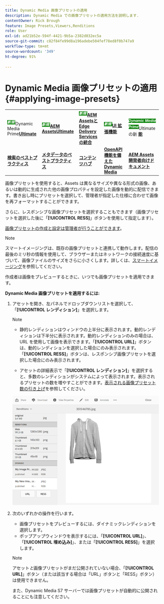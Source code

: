 ```yaml
---
title: Dynamic Media 画像プリセットの適用
description: Dynamic Media での画像プリセットの適用方法を説明します.
contentOwner: Rick Brough
feature: Image Presets,Viewers,Renditions
role: User
exl-id: ad21b52e-594f-4421-9b5a-2382d032ec5a
source-git-commit: c82f84fe99d8a196adebe504fef78ed8f0b747a9
workflow-type: tm+mt
source-wordcount: '349'
ht-degree: 91%

---
```


# Dynamic Media 画像プリセットの適用 {#applying-image-presets}

<table>
    <tr>
        <td>
            <sup style= "background-color:#008000; color:#FFFFFF; font-weight:bold"><i> 新規 </i></sup>Dynamic Media Prime<a href="/help/assets/dynamic-media/dm-prime-ultimate.md"><b>Ultimate</b></a>
        </td>
        <td>
            <sup style= "background-color:#008000; color:#FFFFFF; font-weight:bold"><i> 新規 </i></sup> <a href="/help/assets/assets-ultimate-overview.md"><b>AEM AssetsUltimate</b></a>
        </td>
        <td>
            <sup style= "background-color:#008000; color:#FFFFFF; font-weight:bold"><i> 新規 </i></sup> <a href="/help/assets/integrate-aem-assets-edge-delivery-services.md"><b>AEM AssetsとEdge Delivery Servicesの統合 </b></a>
        </td>
        <td>
            <sup style= "background-color:#008000; color:#FFFFFF; font-weight:bold"><i> 新規 </i></sup><a href="/help/assets/aem-assets-view-ui-extensibility.md"><b>UI 拡張機能 </b></a>
        </td>
          <td>
            <sup style= "background-color:#008000; color:#FFFFFF; font-weight:bold"><i>Dynamic Media Prime</i></sup>Ultimateの新 <a href="/help/assets/dynamic-media/enable-dynamic-media-prime-and-ultimate.md"><b> 能 </b></a>
        </td>
    </tr>
    <tr>
        <td>
            <a href="/help/assets/search-best-practices.md"><b>検索のベストプラクティス</b></a>
        </td>
        <td>
            <a href="/help/assets/metadata-best-practices.md"><b>メタデータのベストプラクティス</b></a>
        </td>
        <td>
            <a href="/help/assets/product-overview.md"><b>コンテンツハブ</b></a>
        </td>
        <td>
            <a href="/help/assets/dynamic-media-open-apis-overview.md"><b>OpenAPI 機能を備えた Dynamic Media</b></a>
        </td>
        <td>
            <a href="https://developer.adobe.com/experience-cloud/experience-manager-apis/"><b>AEM Assets 開発者向けドキュメント</b></a>
        </td>
    </tr>
</table>

画像プリセットを使用すると、Assets は異なるサイズや異なる形式の画像、あるいは動的に生成された他の画像プロパティを設定した画像を動的に配信できます。書き出し時にプリセットを選択して、管理者が指定した仕様に合わせて画像を再フォーマットすることができます。

さらに、レスポンシブな画像プリセットを選択することもできます（画像プリセットを選択した後に「**[!UICONTROL RESS]**」ボタンを使用して指定します）。

[画像プリセットの作成と設定は管理者が行うことができます](managing-image-presets.md)。

>[!NOTE]
>
>スマートイメージングは、既存の画像プリセットと連携して動作します。配信の最後のミリ秒の情報を使用して、ブラウザーまたはネットワークの接続速度に基づいて、画像ファイルのサイズをさらに小さくします。詳しくは、[スマートイメージング](imaging-faq.md)を参照してください。

作成者は画像をプレビューするときに、いつでも画像プリセットを適用できます。

**Dynamic Media 画像プリセットを適用するには:**

1. アセットを開き、左パネルでドロップダウンリストを選択して、「**[!UICONTROL レンディション]**」を選択します。

   >[!NOTE]
   >
   >* 静的レンディションはウィンドウの上半分に表示されます。動的レンディションは下半分に表示されます。動的レンディションのみの場合は、URL を使用して画像を表示できます。「**[!UICONTROL URL]**」ボタンは、動的レンディションを選択した場合にのみ表示されます。「**[!UICONTROL RESS]**」ボタンは、レスポンシブ画像プリセットを選択した場合にのみ表示されます。
   >
   >* アセットの詳細表示で「**[!UICONTROL レンディション]**」を選択すると、多数のレンディションがシステムによって表示されます。表示されるプリセットの数を増やすことができます。[表示される画像プリセット数の引き上げ](managing-image-presets.md#increasing-or-decreasing-the-number-of-image-presets-that-display)を参照してください。

   ![chlimage_1-208](assets/chlimage_1-208.png)

1. 次のいずれかの操作を行います。

   * 画像プリセットをプレビューするには、ダイナミックレンディションを選択します。
   * ポップアップウィンドウを表示するには、「**[!UICONTROL URL]**」、「**[!UICONTROL 埋め込み]**」、または「**[!UICONTROL RESS]**」を選択します。

   >[!NOTE]
   >
   >アセット&#x200B;*と*&#x200B;画像プリセットがまだ公開されていない場合、「**[!UICONTROL URL]**」ボタン（または該当する場合は「URL」ボタンと「RESS」ボタン）は使用できません。
   >
   >また、Dynamic Media S7 サーバーでは画像プリセットが自動的に公開されることにも注意してください。
